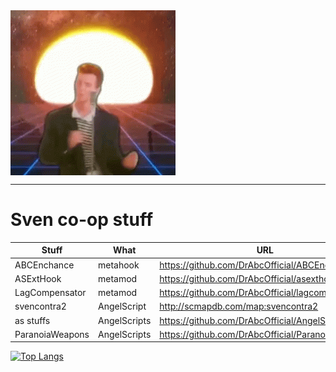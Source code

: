 <a href="https://www.youtube.com/watch?v=dQw4w9WgXcQ&t=4s/">
  <img align="center" src="https://github.com/DrAbcOfficial/DrAbcOfficial/blob/94a89ff47b625a968ff6d90a373f05cd4f8aa7da/R.gif"/>
</a>

---

# Sven co-op stuff

|Stuff|What|URL|
|--|--|--|
|ABCEnchance|metahook|https://github.com/DrAbcOfficial/ABCEnchance|
|ASExtHook|metamod|https://github.com/DrAbcOfficial/asexthook|
|LagCompensator|metamod|https://github.com/DrAbcOfficial/lagcompensator|
|svencontra2|AngelScript|http://scmapdb.com/map:svencontra2|
|as stuffs|AngelScripts |https://github.com/DrAbcOfficial/AngelScripts|
|ParanoiaWeapons|AngelScripts|https://github.com/DrAbcOfficial/ParanoiaWeapons|

[![Top Langs](https://github-readme-stats.vercel.app/api/top-langs/?username=anuraghazra)](https://github.com/anuraghazra/github-readme-stats)

